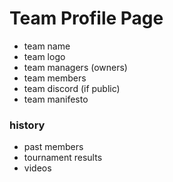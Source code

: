 # Team Profile Page

* team name
* team logo
* team managers (owners)
* team members
* team discord (if public)
* team manifesto

### history
* past members
* tournament results
* videos
